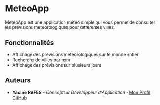 # MeteoApp

MeteoApp est une application météo simple qui vous permet de consulter les prévisions météorologiques pour différentes villes.

## Fonctionnalités

- Affichage des prévisions météorologiques sur le monde entier
- Recherche de villes par nom
- Affichage des prévisions sur plusieurs jours

## Auteurs

- **Yacine RAFES** - *Concepteur Développeur d'Application* - [Mon Profil GitHub](https://github.com/YacineRAFES)


